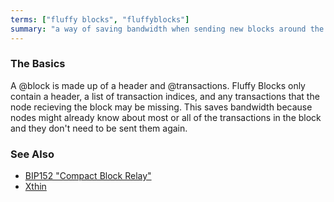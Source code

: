 ```yaml
---
terms: ["fluffy blocks", "fluffyblocks"]
summary: "a way of saving bandwidth when sending new blocks around the network"
---
```


### The Basics

A @block is made up of a header and @transactions. Fluffy Blocks only contain
a header, a list of transaction indices, and any transactions that the node
recieving the block may be missing. This saves bandwidth because nodes might
already know about most or all of the transactions in the block and they don't
need to be sent them again.

### See Also

* [BIP152 "Compact Block Relay"](https://github.com/bitcoin/bips/blob/master/bip-0152.mediawiki)
* [Xthin](https://github.com/BitcoinUnlimited/BitcoinUnlimited/blob/release/doc/bu-xthin-protocol.md)
